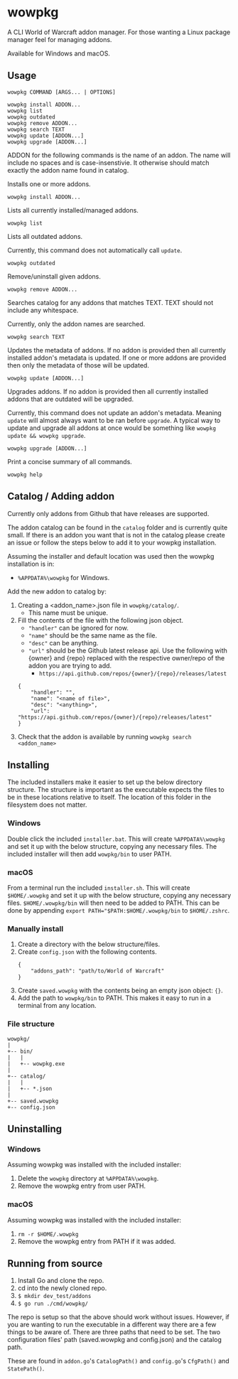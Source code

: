 # wowpkg
A CLI World of Warcraft addon manager. For those wanting a Linux package manager feel for managing addons.

Available for Windows and macOS.

## Usage
```
wowpkg COMMAND [ARGS... | OPTIONS]

wowpkg install ADDON...
wowpkg list
wowpkg outdated
wowpkg remove ADDON...
wowpkg search TEXT
wowpkg update [ADDON...]
wowpkg upgrade [ADDON...]
```

ADDON for the following commands is the name of an addon. The name will include no spaces and is case-insenstivie. It otherwise should match exactly the addon name found in catalog.


Installs one or more addons.
```
wowpkg install ADDON...
```


Lists all currently installed/managed addons.
```
wowpkg list
```


Lists all outdated addons.

Currently, this command does not automatically call `update`. 
```
wowpkg outdated
```

Remove/uninstall given addons.
```
wowpkg remove ADDON...
```

Searches catalog for any addons that matches TEXT. TEXT should not include any whitespace.

Currently, only the addon names are searched.
```
wowpkg search TEXT
```

Updates the metadata of addons. If no addon is provided then all currently installed addon's metadata is updated. If one or more addons are provided then only the metadata of those will be updated.
```
wowpkg update [ADDON...]
```

Upgrades addons. If no addon is provided then all currently installed addons that are outdated will be upgraded.

Currently, this command does not update an addon's metadata. Meaning `update` will almost always want to be ran before `upgrade`. A typical way to update and upgrade all addons at once would be something like `wowpkg update && wowpkg upgrade`.
```
wowpkg upgrade [ADDON...]
```

Print a concise summary of all commands.
```
wowpkg help
```

## Catalog / Adding addon
Currently only addons from Github that have releases are supported.

The addon catalog can be found in the `catalog` folder and is currently quite small. If there is an addon you want that is not in the catalog please create an issue or follow the steps below to add it to your wowpkg installation.

Assuming the installer and default location was used then the wowpkg installation is in:
- `%APPDATA%\wowpkg` for Windows.

Add the new addon to catalog by:
1. Creating a <addon_name>.json file in `wowpkg/catalog/`.
	- This name must be unique.
2. Fill the contents of the file with the following json object.
	- `"handler"` can be ignored for now.
	- `"name"` should be the same name as the file.
	- `"desc"` can be anything.
	- `"url"` should be the Github latest release api. Use the following with {owner} and {repo} replaced with the respective owner/repo of the addon you are trying to add.
		- `https://api.github.com/repos/{owner}/{repo}/releases/latest`
	```
	{
		"handler": "",
		"name": "<name of file>",
		"desc": "<anything>",
		"url": "https://api.github.com/repos/{owner}/{repo}/releases/latest"
	}
	```
3. Check that the addon is available by running `wowpkg search <addon_name>`

## Installing
The included installers make it easier to set up the below directory structure. The structure is important as the executable expects the files to be in these locations relative to itself. The location of this folder in the filesystem does not matter.

### Windows
Double click the included `installer.bat`. This will create `%APPDATA%\wowpkg` and set it up with the below structure, copying any necessary files. The included installer will then add `wowpkg/bin` to user PATH.

### macOS
From a terminal run the included `installer.sh`. This will create `$HOME/.wowpkg` and set it up with the below structure, copying any necessary files. `$HOME/.wowpkg/bin` will then need to be added to PATH. This can be done by appending `export PATH="$PATH:$HOME/.wowpkg/bin` to `$HOME/.zshrc`.

### Manually install
1. Create a directory with the below structure/files.
2. Create `config.json` with the following contents.
	```
	{
		"addons_path": "path/to/World of Warcraft"
	}
	```
3. Create `saved.wowpkg` with the contents being an empty json object: `{}`.
4. Add the path to `wowpkg/bin` to PATH. This makes it easy to run in a terminal from any location.
### File structure
```
wowpkg/
|
+-- bin/
|   |
|   +-- wowpkg.exe
|
+-- catalog/
|   |
|   +-- *.json
|
+-- saved.wowpkg
+-- config.json
```
## Uninstalling
### Windows
Assuming wowpkg was installed with the included installer:
1. Delete the `wowpkg` directory at `%APPDATA%\wowpkg`.
2. Remove the wowpkg entry from user PATH.
### macOS
Assuming wowpkg was installed with the included installer:
1. `rm -r $HOME/.wowpkg`
2. Remove the wowpkg entry from PATH if it was added.

## Running from source
1. Install Go and clone the repo.
2. cd into the newly cloned repo.
3. `$ mkdir dev_test/addons`
4. `$ go run ./cmd/wowpkg/`

The repo is setup so that the above should work without issues. However, if you are wanting to run the executable in a different way there are a few things to be aware of. There are three paths that need to be set. The two configuration files' path (saved.wowpkg and config.json) and the catalog path.

These are found in `addon.go`'s `CatalogPath()` and `config.go`'s `CfgPath()` and `StatePath()`.

